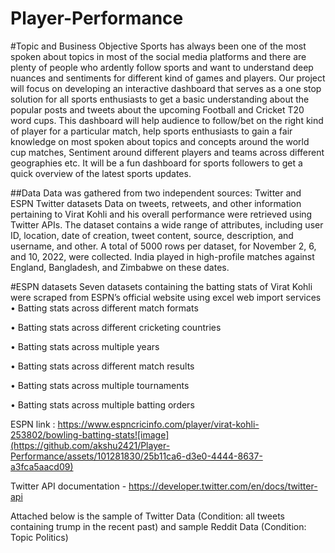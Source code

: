# Player-Performance
#Topic and Business Objective 
Sports has always been one of the most spoken about topics in most of the social media platforms and there are plenty of people who ardently follow sports and want to understand deep nuances and sentiments for different kind of games and players. Our project will focus on developing an interactive dashboard that serves as a one stop solution for all sports enthusiasts to get a basic understanding about the popular posts and tweets about the upcoming Football and Cricket T20 word cups. This dashboard will help audience to follow/bet on the right kind of player for a particular match, help sports enthusiasts to gain a fair knowledge on most spoken about topics and concepts around the world cup matches, Sentiment around different players and teams across different geographies etc. It will be a fun dashboard for sports followers to get a quick overview of the latest sports updates.

##Data
Data was gathered from two independent sources: Twitter and ESPN 
Twitter datasets
Data on tweets, retweets, and other information pertaining to Virat Kohli and his overall performance were retrieved using Twitter APIs. The dataset contains a wide range of attributes, including user ID, location, date of creation, tweet content, source, description, and username, and other. A total of 5000 rows per dataset, for November 2, 6, and 10, 2022, were collected. India played in high-profile matches against England, Bangladesh, and Zimbabwe on these dates.

#ESPN datasets
Seven datasets containing the batting stats of Virat Kohli were scraped from ESPN’s official website using excel web import services 
•	Batting stats across different match formats

•	Batting stats across different cricketing countries

•	Batting stats across multiple years

•	Batting stats across different match results

•	Batting stats across multiple tournaments

•	Batting stats across multiple batting orders

ESPN link : https://www.espncricinfo.com/player/virat-kohli-253802/bowling-batting-stats![image](https://github.com/akshu2421/Player-Performance/assets/101281830/25b11ca6-d3e0-4444-8637-a3fca5aacd09)

Twitter API documentation - https://developer.twitter.com/en/docs/twitter-api

Attached below is the sample of Twitter Data (Condition: all tweets containing trump in the recent past) and sample Reddit Data (Condition: Topic Politics)

